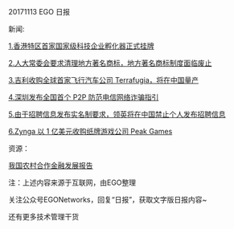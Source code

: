 20171113 EGO 日报

新闻:


[1.香港特区首家国家级科技企业孵化器正式挂牌](http://www.most.gov.cn/kjbgz/201711/t20171113_136105.htm)

[2.人大常委会要求清理地方著名商标，地方著名商标制度面临废止](http://news.xinhuanet.com/2017-11/13/c_1121948221.htm)

[3.吉利收购全球首家飞行汽车公司 Terrafugia，将在中国量产](http://tech.163.com/17/1113/15/D34NJI4900097U7T.html)

[4.深圳发布全国首个 P2P 防范电信网络诈骗指引](http://tech.sina.com.cn/i/2017-11-13/doc-ifynshev5675003.shtml)

[5.由于招聘信息发布实名制要求，领英将在中国禁止个人发布招聘信息](https://cn.nytimes.com/business/20171113/linkedin-china/)

[6.Zynga 以 1 亿美元收购纸牌游戏公司 Peak Games](http://hot.cnbeta.com/articles/game/669503.htm)

资源：

[我国农村合作金融发展报告](http://www.199it.com/archives/652783.html)

注：上述内容来源于互联网，由EGO整理

关注公众号EGONetworks，回复“日报”，获取文字版日报内容~

还有更多技术管理干货
